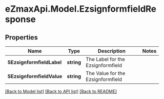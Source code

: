 
# eZmaxApi.Model.EzsignformfieldResponse

## Properties

Name | Type | Description | Notes
------------ | ------------- | ------------- | -------------
**SEzsignformfieldLabel** | **string** | The Label for the Ezsignformfield | 
**SEzsignformfieldValue** | **string** | The Value for the Ezsignformfield | 

[[Back to Model list]](../README.md#documentation-for-models)
[[Back to API list]](../README.md#documentation-for-api-endpoints)
[[Back to README]](../README.md)

